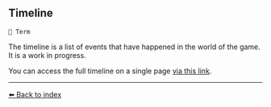 ## Timeline

`📑 Term`

The timeline is a list of events that have happened in the world of the game. It is a work in progress.

You can access the full timeline on a single page [via this link](../t/index.html).


----------
[⬅️ Back to index](/index.md#1e30_s)